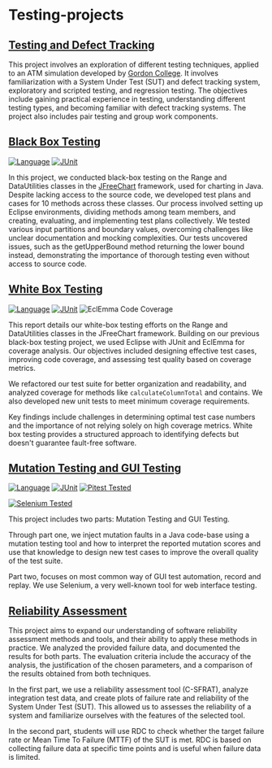 # Testing-projects

## [Testing and Defect Tracking](Testing%20and%20Defect%20Tracking.md)

This project involves an exploration of different testing techniques, applied to an ATM simulation developed by [Gordon College](https://www.math-cs.gordon.edu/courses/cs211/ATMExample/Links.html). It involves familiarization with a System Under Test (SUT) and defect tracking system, exploratory and scripted testing, and regression testing. The objectives include gaining practical experience in testing, understanding different testing types, and becoming familiar with defect tracking systems. The project also includes pair testing and group work components.

## [Black Box Testing](./Black%20Box%20Testing.md)

[![Language](https://img.shields.io/badge/language-Java-blue.svg)](https://www.java.com/)
[![JUnit](https://img.shields.io/badge/JUnit-4.11-green.svg)](https://junit.org/junit4/)

In this project, we conducted black-box testing on the Range and DataUtilities classes in the [JFreeChart](https://www.jfree.org/jfreechart/) framework, used for charting in Java. Despite lacking access to the source code, we developed test plans and cases for 10 methods across these classes. Our process involved setting up Eclipse environments, dividing methods among team members, and creating, evaluating, and implementing test plans collectively. We tested various input partitions and boundary values, overcoming challenges like unclear documentation and mocking complexities. Our tests uncovered issues, such as the getUpperBound method returning the lower bound instead, demonstrating the importance of thorough testing even without access to source code.

## [White Box Testing](./White%20Box%20Testing.md)

[![Language](https://img.shields.io/badge/language-Java-blue.svg)](https://www.java.com/)
[![JUnit](https://img.shields.io/badge/JUnit-4.11-green.svg)](https://junit.org/junit4/)
![EclEmma Code Coverage](https://img.shields.io/badge/branch%20coverage-87.5%25-brightgreen)

This report details our white-box testing efforts on the Range and DataUtilities classes in the JFreeChart framework. Building on our previous black-box testing project, we used Eclipse with JUnit and EclEmma for coverage analysis. Our objectives included designing effective test cases, improving code coverage, and assessing test quality based on coverage metrics.

We refactored our test suite for better organization and readability, and analyzed coverage for methods like `calculateColumnTotal` and contains. We also developed new unit tests to meet minimum coverage requirements.

Key findings include challenges in determining optimal test case numbers and the importance of not relying solely on high coverage metrics. White box testing provides a structured approach to identifying defects but doesn't guarantee fault-free software.

## [Mutation Testing and GUI Testing](./Mutation%20Testing%20and%20GUI%20Testing.md)

[![Language](https://img.shields.io/badge/language-Java-blue.svg)](https://www.java.com/)
[![JUnit](https://img.shields.io/badge/JUnit-4.11-green.svg)](https://junit.org/junit4/)
[![Pitest Tested](https://img.shields.io/badge/Pitest-Tested-brightgreen)](https://pitest.org/)

[![Selenium Tested](https://img.shields.io/badge/Selenium-Tested-brightgreen)](https://selenium.dev/)

This project includes two parts: Mutation Testing and GUI Testing.

Through part one, we inject mutation faults in a Java code-base using a mutation testing tool and how to interpret the reported mutation scores and use that knowledge to design new test cases to improve the overall quality of the test suite.

Part two, focuses on most common way of GUI test automation, record and replay. We use Selenium, a very well-known tool for web interface testing.

## [Reliability Assessment](./Reliability%20Assessment.md)

This project aims to expand our understanding of software reliability assessment methods and tools, and their ability to apply these methods in practice. We analyzed the provided failure data, and documented the results for both parts. The evaluation criteria include the accuracy of the analysis, the justification of the chosen parameters, and a comparison of the results obtained from both techniques.

In the first part, we use a reliability assessment tool (C-SFRAT), analyze integration test data, and create plots of failure rate and reliability of the System Under Test (SUT). This allowed us to assesses the reliability of a system and familiarize ourselves with the features of the selected tool.

In the second part, students will use RDC to check whether the target failure rate or Mean Time To Failure (MTTF) of the SUT is met. RDC is based on collecting failure data at specific time points and is useful when failure data is limited.
